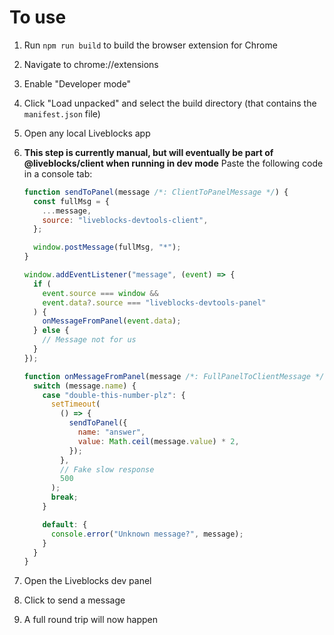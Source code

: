 # To use

1. Run `npm run build` to build the browser extension for Chrome
1. Navigate to chrome://extensions
1. Enable "Developer mode"
1. Click "Load unpacked" and select the build directory (that contains the `manifest.json` file)
1. Open any local Liveblocks app
1. **This step is currently manual, but will eventually be part of
   @liveblocks/client when running in dev mode**
   Paste the following code in a console tab:

   ```js
   function sendToPanel(message /*: ClientToPanelMessage */) {
     const fullMsg = {
       ...message,
       source: "liveblocks-devtools-client",
     };

     window.postMessage(fullMsg, "*");
   }

   window.addEventListener("message", (event) => {
     if (
       event.source === window &&
       event.data?.source === "liveblocks-devtools-panel"
     ) {
       onMessageFromPanel(event.data);
     } else {
       // Message not for us
     }
   });

   function onMessageFromPanel(message /*: FullPanelToClientMessage */) {
     switch (message.name) {
       case "double-this-number-plz": {
         setTimeout(
           () => {
             sendToPanel({
               name: "answer",
               value: Math.ceil(message.value) * 2,
             });
           },
           // Fake slow response
           500
         );
         break;
       }

       default: {
         console.error("Unknown message?", message);
       }
     }
   }
   ```

1. Open the Liveblocks dev panel
1. Click to send a message
1. A full round trip will now happen
